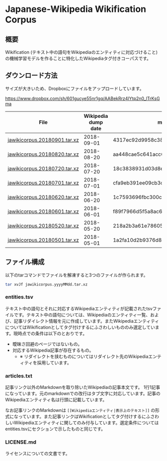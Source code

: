 # Japanese-Wikipedia Wikification Corpus

## 概要
Wikification (テキスト中の語句をWikipediaのエンティティに対応づけること) の機械学習モデルを作ることに特化したWikipediaタグ付きコーパスです。

## ダウンロード方法
サイズが大きいため、Dropboxにファイルをアップロードしています。

https://www.dropbox.com/sh/601gucye55nr1gq/AABekRrz4IYtp2n0_lTrKsGma

|File|Wikipedia dump date|md5|
| --- | --- | --- |
| [jawikicorpus.20180901.tar.xz](https://www.dropbox.com/s/jsi40gqfqbhm4z0/jawikicorpus.20180901.tar.xz) | 2018-09-01 | 4317ec92d9958c38cbb362cd15894a83 |
| [jawikicorpus.20180820.tar.xz](https://www.dropbox.com/s/dq5ku6smcagzubb/jawikicorpus.20180820.tar.xz) | 2018-08-20 | aa448cae5c641acc6afca0e0edeb37a8 |
| [jawikicorpus.20180720.tar.xz](https://www.dropbox.com/s/annralia8gihpno/jawikicorpus.20180720.tar.xz) | 2018-07-20 | 18c3838931d03d8e0459c0bb7ba22a7f |
| [jawikicorpus.20180701.tar.xz](https://www.dropbox.com/s/xlbf1tuveg4ps9j/jawikicorpus.20180701.tar.xz) | 2018-07-01 | cfa9eb391ee09cb3c6f803d28529be84 |
| [jawikicorpus.20180620.tar.xz](https://www.dropbox.com/s/o870ax9ut9pgjbh/jawikicorpus.20180620.tar.xz) | 2018-06-20 | 1c7593696fbc300c3dd72eb533e69ab5 |
| [jawikicorpus.20180601.tar.xz](https://www.dropbox.com/s/022mo7gomlom3mi/jawikicorpus.20180601.tar.xz) | 2018-06-01 | f89f7966d5f5a8ac6e6eaf7a6201e051 |
| [jawikicorpus.20180520.tar.xz](https://www.dropbox.com/s/5lxe9rpv06bifzz/jawikicorpus.20180520.tar.xz) | 2018-05-20 | 218a2b3a61e786054dc85c8e477bcabb |
| [jawikicorpus.20180501.tar.xz](https://www.dropbox.com/s/lt1ndxjw2hlb5cs/jawikicorpus.20180501.tar.xz) | 2018-05-01 | 1a2fa10d2b9376d85cfa6f7989836a36 |

## ファイル構成
以下のtarコマンドでファイルを解凍すると3つのファイルが作られます。

```bash
tar xvJf jawikicorpus.yyyyMMdd.tar.xz
```

### entities.tsv
テキスト中の語句とそれに対応するWikipediaエンティティが記載されたtsvファイルです。テキスト中の語句については、Wikipediaのエンティティ一覧、および、記事リダイレクト情報を元に作成しています。またWikipediaエンティティについてはWikificationとしてタグ付けするにふさわしいもののみ選定しています。現時点での条件は以下のとおりです。
* 曖昧さ回避のページではないもの。
* 対応するWikipedia記事が存在するもの。
    * ※ リダイレクトを挟むものについてはリダイレクト先のWikipediaエンティティを採用しています。

### articles.txt
記事リンク以外のMarkdownを取り除いたWikipediaの記事本文です。
1行1記事になっています。元のmarkdownでの改行はタブ文字に対応しています。記事のWikipediaエンティティ名は行頭に記載しています。

なお記事リンクのMarkdownは `[[Wikipediaエンティティ|表示上のテキスト]]` の形式になっています。また記事リンクはWikificationとしてタグ付けするにふさわしいWikipediaエンティティに関してのみ付与しています。選定条件についてはentities.tsvにセクションで示したものと同じです。

### LICENSE.md
ライセンスについての文書です。
